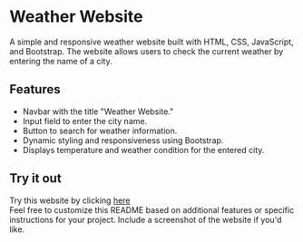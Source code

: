 # Weather Website
A simple and responsive weather website built with HTML, CSS, JavaScript, and Bootstrap. The website allows users to check the current weather by entering the name of a city.
## Features
- Navbar with the title "Weather Website."
- Input field to enter the city name.
- Button to search for weather information.
- Dynamic styling and responsiveness using Bootstrap.
- Displays temperature and weather condition for the entered city.
## Try it out
Try this website by clicking [here](https://harshit2012.github.io/Weather_Website/)    
Feel free to customize this README based on additional features or specific instructions for your project. Include a screenshot of the website if you'd like.
